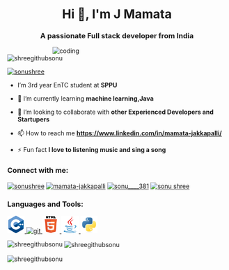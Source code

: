 <h1 align="center">Hi 👋, I'm J Mamata</h1>
<h3 align="center">A passionate Full stack developer from India</h3>
<img align="right" alt="coding" width="400" src="https://miro.medium.com/max/1400/1*qdAW1TjCN57h1lbuuzvchg.gif">

<p align="left"> <img src="https://komarev.com/ghpvc/?username=shreegithubsonu&label=Profile%20views&color=0e75b6&style=flat" alt="shreegithubsonu" /> </p>

<p align="left"> <a href="https://twitter.com/sonushree" target="blank"><img src="https://img.shields.io/twitter/follow/sonushree?logo=twitter&style=for-the-badge" alt="sonushree" /></a> </p>

- I’m 3rd year EnTC student at **SPPU**

- 🌱 I’m currently learning **machine learning,Java**

- 👯 I’m looking to collaborate with **other Experienced Developers and Startupers**

- 📫 How to reach me **https://www.linkedin.com/in/mamata-jakkapalli/**

- ⚡ Fun fact **I love to listening music and sing a song**

<h3 align="left">Connect with me:</h3>
<p align="left">
<a href="https://twitter.com/sonushree" target="blank"><img align="center" src="https://raw.githubusercontent.com/rahuldkjain/github-profile-readme-generator/master/src/images/icons/Social/twitter.svg" alt="sonushree" height="30" width="40" /></a>
<a href="https://linkedin.com/in/mamata-jakkapalli" target="blank"><img align="center" src="https://raw.githubusercontent.com/rahuldkjain/github-profile-readme-generator/master/src/images/icons/Social/linked-in-alt.svg" alt="mamata-jakkapalli" height="30" width="40" /></a>
<a href="https://instagram.com/sonu____381" target="blank"><img align="center" src="https://raw.githubusercontent.com/rahuldkjain/github-profile-readme-generator/master/src/images/icons/Social/instagram.svg" alt="sonu____381" height="30" width="40" /></a>
<a href="https://www.youtube.com/c/sonu shree" target="blank"><img align="center" src="https://raw.githubusercontent.com/rahuldkjain/github-profile-readme-generator/master/src/images/icons/Social/youtube.svg" alt="sonu shree" height="30" width="40" /></a>
</p>

<h3 align="left">Languages and Tools:</h3>
<p align="left"> <a href="https://www.w3schools.com/cpp/" target="_blank" rel="noreferrer"> <img src="https://raw.githubusercontent.com/devicons/devicon/master/icons/cplusplus/cplusplus-original.svg" alt="cplusplus" width="40" height="40"/> </a> <a href="https://git-scm.com/" target="_blank" rel="noreferrer"> <img src="https://www.vectorlogo.zone/logos/git-scm/git-scm-icon.svg" alt="git" width="40" height="40"/> </a> <a href="https://www.w3.org/html/" target="_blank" rel="noreferrer"> <img src="https://raw.githubusercontent.com/devicons/devicon/master/icons/html5/html5-original-wordmark.svg" alt="html5" width="40" height="40"/> </a> <a href="https://www.java.com" target="_blank" rel="noreferrer"> <img src="https://raw.githubusercontent.com/devicons/devicon/master/icons/java/java-original.svg" alt="java" width="40" height="40"/> </a> <a href="https://www.python.org" target="_blank" rel="noreferrer"> <img src="https://raw.githubusercontent.com/devicons/devicon/master/icons/python/python-original.svg" alt="python" width="40" height="40"/> </a> </p>

<p><img align="left" src="https://github-readme-stats.vercel.app/api/top-langs?username=shreegithubsonu&show_icons=true&locale=en&layout=compact" alt="shreegithubsonu" /></p>

<p>&nbsp;<img align="center" src="https://github-readme-stats.vercel.app/api?username=shreegithubsonu&show_icons=true&locale=en" alt="shreegithubsonu" /></p>

<p><img align="center" src="https://github-readme-streak-stats.herokuapp.com/?user=shreegithubsonu&" alt="shreegithubsonu" /></p>
